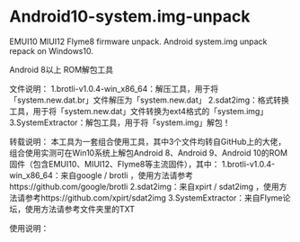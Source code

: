 # Android10-system.img-unpack
EMUI10  MIUI12 Flyme8 firmware unpack. Android system.img unpack repack on Windows10.

Android 8以上 ROM解包工具

文件说明：
1.brotli-v1.0.4-win_x86_64：解压工具，用于将「system.new.dat.br」文件解压为「system.new.dat」
2.sdat2img：格式转换工具，用于将「system.new.dat」文件转换为ext4格式的「system.img」
3.SystemExtractor：解包工具，用于将「system.img」解包！

转载说明：
本工具为一套组合使用工具，其中3个文件均转自GitHub上的大佬，组合使用实测可在Win10系统上解包Android 8、Android 9、Android 10的ROM固件（包含EMUI10、MIUI12、Flyme8等主流固件），其中：
1.brotli-v1.0.4-win_x86_64：来自google / brotli ，使用方法请参考https://github.com/google/brotli
2.sdat2img：来自xpirt / sdat2img ，使用方法请参考https://github.com/xpirt/sdat2img
3.SystemExtractor：来自Flyme论坛，使用方法请参考文件夹里的TXT

使用说明：
